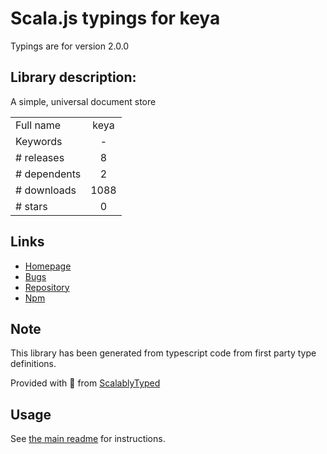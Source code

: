 
# Scala.js typings for keya

Typings are for version 2.0.0

## Library description:
A simple, universal document store

|                    |                 |
| ------------------ | :-------------: |
| Full name          | keya |
| Keywords           | - |
| # releases         | 8 |
| # dependents       | 2 |
| # downloads        | 1088 |
| # stars            | 0 |

## Links
- [Homepage](https://github.com/MayorMonty/keya#readme)
- [Bugs](https://github.com/MayorMonty/keya/issues)
- [Repository](https://github.com/MayorMonty/keya)
- [Npm](https://www.npmjs.com/package/keya)
    


## Note
This library has been generated from typescript code from first party type definitions.

Provided with :purple_heart: from [ScalablyTyped](https://github.com/oyvindberg/ScalablyTyped)

## Usage
See [the main readme](../../readme.md) for instructions.


